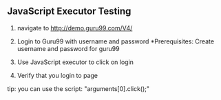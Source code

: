 ## JavaScript Executor Testing 

1) navigate to http://demo.guru99.com/V4/

2) Login to Guru99 with username and password
   *Prerequisites: Create username and password for guru99

3) Use JavaScript executor to click on login

4) Verify that you login to page



tip: you can use the script:  "arguments[0].click();" 